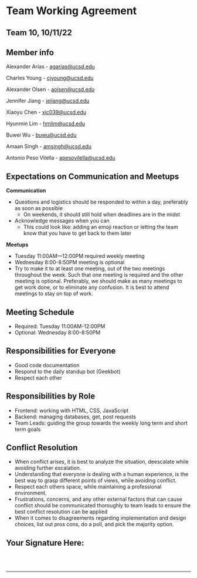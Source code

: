 # Team Working Agreement
## Team 10, 10/11/22

## Member info
Alexander Arias - agarias@ucsd.edu

Charles Young - cjyoung@ucsd.edu

Alexander Olsen - aolsen@ucsd.edu

Jennifer Jiang - jejiang@ucsd.edu

Xiaoyu Chen - xic039@ucsd.edu

Hyunmin Lim - hmlim@ucsd.edu

Buwei Wu - buwu@ucsd.edu

Amaan Singh - amsingh@ucsd.edu

Antonio Peso Vilella - apesovilella@ucsd.edu

## Expectations on Communication and Meetups

**Communication**
- Questions and logistics should be responded to within a day, preferably as soon as possible
  - On weekends, it should still hold when deadlines are in the midst
- Acknowledge messages when you can 
  - This could look like: adding an emoji reaction or letting the team know that you have to get back to them later

**Meetups**
- Tuesday 11:00AM—12:00PM required weekly meeting
- Wednesday 8:00-8:50PM meeting is optional
- Try to make it to at least one meeting, out of the two meetings throughout the week. Such that one meeting is required and the other meeting is optional. Preferably, we should make as many meetings to get work done, or to eliminate any confusion. It is best to attend meetings to stay on top of work.

## Meeting Schedule

- Required: Tuesday 11:00AM-12:00PM
- Optional: Wednesday 8:00-8:50PM

## Responsibilities for Everyone

- Good code documentation
- Respond to the daily standup bot (Geekbot)
- Respect each other

## Responsibilities by Role

- Frontend: working with HTML, CSS, JavaScript
- Backend: managing databases, get, post requests
- Team Leads: guiding the group towards the weekly long term and short term goals

## Conflict Resolution

- When conflict arises, it is best to analyze the situation, deescalate while avoiding further escalation.
- Understanding that everyone is dealing with a human experience, is the best way to grasp different points of views, while avoiding conflict.
- Respect each others space, while maintaining a professional environment.
- Frustrations, concerns, and any other external factors that can cause conflict should be communicated thoroughly to team leads to ensure the best conflict resolution can be applied
- When it comes to disagreements regarding implementation and design choices, list out pros cons, do a poll, and pick the majority option.

## Your Signature Here:

<br/>
<br/>

___________________________________________

